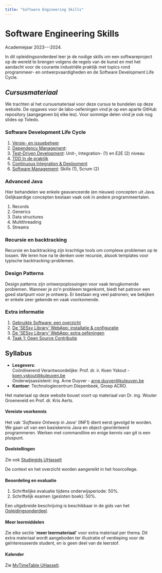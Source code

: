 ```yaml
---
title: "Software Engineering Skills"
---
```


# Software Engineering Skills

Academiejaar 2023---2024.

In dit opleidingsonderdeel leer je de nodige skills om een softwareproject op de wereld te brengen volgens de regels van de kunst en met het aandacht voor de courante industriële praktijk met topics rond programmeer- en ontwerpvaardigheden en de Software Development Life Cycle.

## _Cursusmateriaal_

We trachten al het cursusmateriaal voor deze cursus te bundelen op deze website.
De opgaves voor de labo-oefeningen vind je op een aparte GitHub repository (aangegeven bij elke les).
Voor sommige delen vind je ook nog slides op Toledo.

### Software Development Life Cycle

1. [Versie- en issuebeheer](/versiebeheer)
2. [Dependency Management](/dependency-management):
3. [Test-Driven Development](/tdd): Unit-, Integration- (1) en E2E (2) niveau
4. [TDD In de praktijk](/tdd/in-de-praktijk)
5. [Continuous Integration &amp; Deployment](/lifecycle/ci)
6. [Software Management](/lifecycle/management): Skills (1), Scrum (2)

### Advanced Java

Hier behandelen we enkele geavanceerde (en nieuwe) concepten uit Java.
Gelijkaardige concepten bestaan vaak ook in andere programmeertalen.

1. Records
2. Generics
3. Data structures
4. Multithreading
5. Streams

### Recursie en backtracking

Recursie en backtracking zijn krachtige tools om complexe problemen op te lossen.
We leren hoe na te denken over recursie, alsook templates voor typische backtracking-problemen.

### Design Patterns

Design patterns zijn ontwerpoplossingen voor vaak terugkomende problemen.
Wanneer je zo'n probleem tegenkomt, biedt het patroon een goed startpunt voor je ontwerp.
Er bestaan erg veel patronen; we bekijken er enkele zeer gekende en vaak voorkomende.

### Extra informatie

1. [Gebruikte Software: een overzicht](/extra/software)
2. [De 'SESsy Library' WebApp: installatie & configuratie](/extra/sessy)
3. [De 'SESsy Library' WebApp: extra oefeningen](/extra/sessy-extending)
4. [Taak 1: Open Source Contributie](/extra/taak-oss/)

## Syllabus

- **Lesgevers**:<br/>
  Coördinerend Verantwoordelijke: Prof. dr. ir. Koen Yskout - <a href="mailto:koen.yskout@kuleuven.be">koen.yskout@kuleuven.be</a><br/>
  Onderwijsassistent: ing. Arne Duyver - <a href="mailto:arne.duyver@kuleuven.be">arne.duyver@kuleuven.be</a>
- **Kantoor**: Technologiecentrum Diepenbeek, Groep ACRO.

Het materiaal op deze website bouwt voort op materiaal van Dr. ing. Wouter Groeneveld en Prof. dr. Kris Aerts.

#### Vereiste voorkennis

Het vak '_Software Ontwerp in Java_' (INF1) dient eerst gevolgd te worden. We gaan uit van een basiskennis Java en object-georiënteerd programmeren. Werken met commandline en enige kennis van git is een pluspunt.

#### Doelstellingen

Zie ook [Studiegids UHasselt](https://www.uhasselt.be/studiegids)

De context en het overzicht worden aangereikt in het hoorcollege.

#### Beoordeling en evaluatie

1. Schriftelijke evaluatie tijdens onderwijsperiode: 50%.
2. Schriftelijk examen (gesloten boek): 50%.

Een uitgebreide beschrijving is beschikbaar in de gids van het [Opleidingsonderdeel](https://studiegidswww.uhasselt.be/opleidingsonderdeel.aspx?a=2023&i=4083&n=4&t=01#anker47379).

#### Meer leermiddelen

Zie elke sectie '**meer leermateriaal**' voor extra materiaal per thema.
Dit extra materiaal wordt aangeboden ter illustratie of verdieping voor de geïnteresseerde student, en is geen deel van de leerstof.

#### Kalender

Zie [MyTimeTable UHasselt](https://mytimetable.uhasselt.be/schedule).
